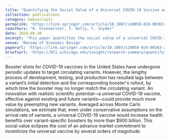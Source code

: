 ```yaml
---
title: "Quantifying the Social Value of a Universal COVID-19 Vaccine and Incentivizing Its Development"
collection: publications
category: manuscripts
permalink: 'https://link.springer.com/article/10.1007/s10058-024-00363-z'
coauthors: "R. Glennerster, T. Kelly, C. Snyder"
date: 2024-08-30
excerpt: 'This paper quantifies the social value of a universal COVID-19 vaccine over the existing COVID-19 booster vaccines using Monte Carlo Simulations. It proposes the use of an advanced market commitment to incentivize its development.'
venue: 'Review of Economic Design'
paperurl: 'https://link.springer.com/article/10.1007/s10058-024-00363-z'
briefsurl: 'https://bfi.uchicago.edu/insight/research-summary/quantifying-the-social-value-of-a-universal-covid-19-vaccine-and-incentivizing-its-development/'
---
```

Booster shots for COVID-19 vaccines in the United States have undergone periodic updates to target circulating variants. However, the lengthy process of development, testing, and production has resulted lags between a variant’s initial detection and the corresponding booster's rollout, by which time the booster may no longer match the circulating variant. An innovation with realistic scientific potential—a universal COVID-19 vaccine, effective against existing and future variants—could provide much more value by preempting new variants. Averaged across Monte Carlo simulations, we estimate that, even under conservative assumptions on the arrival rate of variants, a universal COVID-19 vaccine would increase health benefits over variant-specific boosters by more than $900 billion. This social value eclipses the cost of an advance market commitment to incentivize the universal vaccine by several orders of magnitude.
